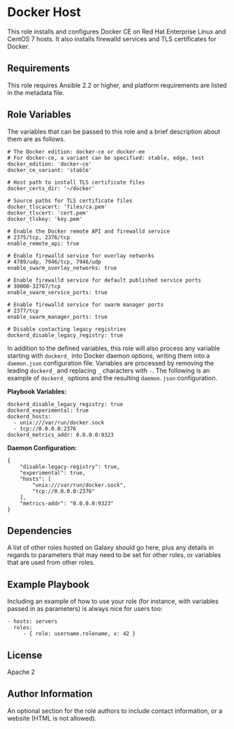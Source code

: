 # Docker Host

This role installs and configures Docker CE on Red Hat Enterprise Linux and CentOS 7 hosts. It also installs firewalld services and TLS certificates for Docker.

## Requirements

This role requires Ansible 2.2 or higher, and platform requirements are listed in the metadata file.

## Role Variables

The variables that can be passed to this role and a brief description about them are as follows.

    # The Docker edition: docker-ce or docker-ee
    # For docker-ce, a variant can be specified: stable, edge, test
    docker_edition: 'docker-ce'
    docker_ce_variant: 'stable'

    # Host path to install TLS certificate files
    docker_certs_dir: '~/docker'

    # Source paths for TLS certificate files
    docker_tlscacert: 'files/ca.pem'
    docker_tlscert: 'cert.pem'
    docker_tlskey: 'key.pem'

    # Enable the Docker remote API and firewalld service
    # 2375/tcp, 2376/tcp
    enable_remote_api: true

    # Enable firewalld service for overlay networks
    # 4789/udp, 7946/tcp, 7946/udp
    enable_swarm_overlay_networks: true

    # Enable firewalld service for default published service ports
    # 30000-32767/tcp
    enable_swarm_service_ports: true

    # Enable firewalld service for swarm manager ports
    # 2377/tcp
    enable_swarm_manager_ports: true

    # Disable contacting legacy registries
    dockerd_disable_legacy_registry: true

In addition to the defined variables, this role will also process any variable starting with `dockerd_` into Docker daemon options, writing them into a `daemon.json` configuration file. Variables are processed by removing the leading `dockerd_` and replacing `_` characters with `-`. The following is an example of `dockerd_` options and the resulting `daemon.json` configuration.

**Playbook Variables:**

    dockerd_disable_legacy_registry: true
    dockerd_experimental: true
    dockerd_hosts:
      - unix:///var/run/docker.sock
      - tcp://0.0.0.0:2376
    dockerd_metrics_addr: 0.0.0.0:9323

**Daemon Configuration:**

    {
        "disable-legacy-registry": true,
        "experimental": true,
        "hosts": [
            "unix:///var/run/docker.sock",
            "tcp://0.0.0.0:2376"
        ],
        "metrics-addr": "0.0.0.0:9323"
    }

## Dependencies

A list of other roles hosted on Galaxy should go here, plus any details in regards to parameters that may need to be set for other roles, or variables that are used from other roles.

## Example Playbook

Including an example of how to use your role (for instance, with variables passed in as parameters) is always nice for users too:

    - hosts: servers
      roles:
         - { role: username.rolename, x: 42 }

## License

Apache 2

## Author Information

An optional section for the role authors to include contact information, or a website (HTML is not allowed).
